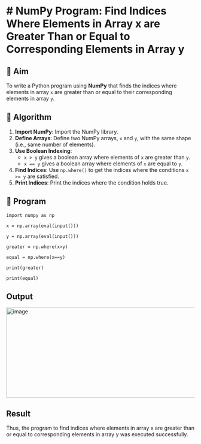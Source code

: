 # # NumPy Program: Find Indices Where Elements in Array x are Greater Than or Equal to Corresponding Elements in Array y

## 🎯 Aim
To write a Python program using **NumPy** that finds the indices where elements in array `x` are greater than or equal to their corresponding elements in array `y`.

## 🧠 Algorithm
1. **Import NumPy**: Import the NumPy library.
2. **Define Arrays**: Define two NumPy arrays, `x` and `y`, with the same shape (i.e., same number of elements).
3. **Use Boolean Indexing**: 
   - `x > y` gives a boolean array where elements of `x` are greater than `y`.
   - `x == y` gives a boolean array where elements of `x` are equal to `y`.
4. **Find Indices**: Use `np.where()` to get the indices where the conditions `x >= y` are satisfied.
5. **Print Indices**: Print the indices where the condition holds true.

## 🧾 Program
```
import numpy as np

x = np.array(eval(input()))

y = np.array(eval(input()))

greater = np.where(x>y)

equal = np.where(x==y)

print(greater)

print(equal)
```

## Output
<img width="1130" height="241" alt="image" src="https://github.com/user-attachments/assets/ae8495a0-7a94-45fc-9006-55aa3816a4f6" />

## Result
Thus, the program to find indices where elements in array x are greater than or equal to corresponding elements in array y was executed successfully.
